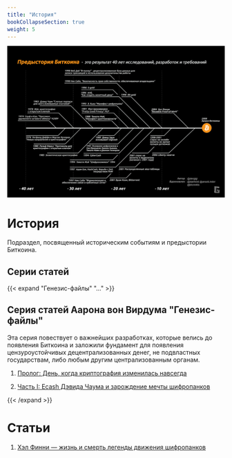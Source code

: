```yaml
---
title: "История"
bookCollapseSection: true
weight: 5
---
```


![cover](./cover.jpeg)
# История

Подраздел, посвященный историческим событиям и предыстории Биткоина.

## Cерии статей 

{{< expand "Генезис-файлы" "..." >}}
## Серия статей Аарона вон Вирдума "Генезис-файлы"
Эта серия повествует о важнейших разработках, которые велись до появления Биткоина и заложили фундамент для появления цензуроустойчивых децентрализованных денег, не подвластных государствам, либо любым другим централизованным органам.

1. [Пролог: День, когда криптография изменилась навсегда](https://www.21ideas.org/theory-hyperbitcoinization-the-day-cryptography-changed-forever/)

2. [Часть I: Ecash Дэвида Чаума и зарождение мечты шифропанков](https://www.21ideas.org/theory-hyperbitcoinization-genesis-files-1-david-chaum/)

{{< /expand >}}

# Статьи

1. [Хэл Финни — жизнь и смерть легенды движения шифропанков](https://www.21ideas.org/theory-hyperbitcoinization-hal-finney-biography/)
